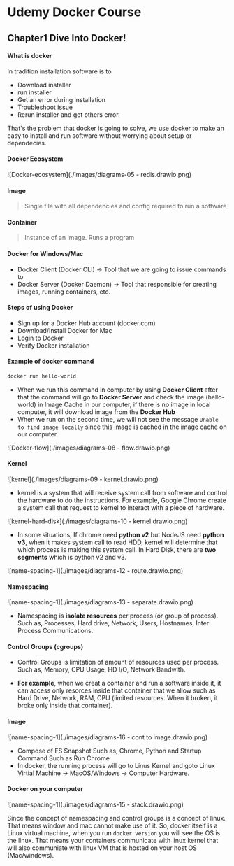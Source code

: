 # Udemy Docker Course

## Chapter1 Dive Into Docker!

#### What is docker

In tradition installation software is to 

- Download installer
- run installer
- Get an error during installation
- Troubleshoot issue 
- Rerun installer and get others error. 

That's the problem that docker is going to solve, we use docker to make an easy to install and run software without worrying about setup or dependecies.

#### Docker Ecosystem

![Docker-ecosystem](./images/diagrams-05 - redis.drawio.png)

#### Image

> Single file with all dependencies and config required to run a software

#### Container

> Instance of an image. Runs a program

#### Docker for Windows/Mac

- Docker Client (Docker CLI) -> Tool that we are going to issue commands to
- Docker Server (Docker Daemon) -> Tool that responsible for creating images, running containers, etc.

#### Steps of using Docker

- Sign up for a Docker Hub account (docker.com)
- Download/Install Docker for Mac
- Login to Docker
- Verify Docker installation

#### Example of docker command

```dockerfile
docker run hello-world
```

- When we run this command in computer by using **Docker Client** after that the command will go to **Docker Server** and check the image (hello-world) in Image Cache in our computer, if there is no image in local computer, it will download image from the **Docker Hub**
- When we run on the second time, we will not see the message `Unable to find image locally` since this image is cached in the image cache on our computer.

![Docker-flow](./images/diagrams-08 - flow.drawio.png)

#### Kernel

![kernel](./images/diagrams-09 - kernel.drawio.png)

- kernel is a system that will receive system call from software and control the hardware to do the instructions. For example, Google Chrome create a system call that request to kernel to interact with a piece of hardware.

![kernel-hard-disk](./images/diagrams-10 - kernel.drawio.png)

- In some situations, If chrome need **python v2** but NodeJS need **python v3**, when it makes system call to read HDD, kernel will determine that which process is making this system call. In Hard Disk, there are **two segments** which is python v2 and v3.

![name-spacing-1](./images/diagrams-12 - route.drawio.png)

#### Namespacing



![name-spacing-1](./images/diagrams-13 - separate.drawio.png)

- Namespacing is **isolate resources** per process (or group of process). Such as, Processes, Hard drive, Network, Users, Hostnames, Inter Process Communications. 

#### Control Groups (cgroups)

- Control Groups is limitation of amount of resources used per process. Such as, Memory, CPU Usage, HD I/O, Network Bandwith.

- **For example**, when we creat a container and run a software inside it, it can access only resorces inside that container that we allow such as Hard Drive, Network, RAM, CPU (limited resources. When it broken, it broke only inside that container).

#### Image

![name-spacing-1](./images/diagrams-16 - cont to image.drawio.png)

- Compose of FS Snapshot Such as, Chrome, Python and Startup Command Such as Run Chrome
- In docker, the running process will go to Linus Kernel and goto Linux Virtial Machine -> MacOS/Windows -> Computer Hardware.

#### Docker on your computer

![name-spacing-1](./images/diagrams-15 - stack.drawio.png)

Since the concept of namespacing and control groups is a concept of linux. That means window and mac cannot make use of it. So, docker itself is a Linux virtual machine, when you run `docker version` you will see the OS is the linux. That means your containers communicate with linux kernel that will also communiate with linux VM that is hosted on your host OS (Mac/windows).